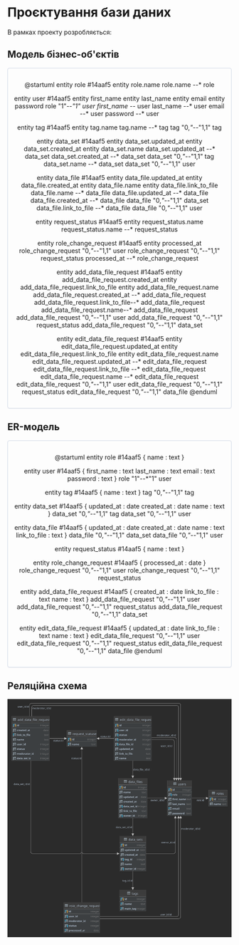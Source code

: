 # Проєктування бази даних

В рамках проекту розробляється:
## Модель бізнес-об'єктів

<center style="
    border-radius:4px;
    border: 1px solid #cfd7e6;
    box-shadow: 0 1px 3px 0 rgba(89,105,129,.05), 0 1px 1px 0 rgba(0,0,0,.025);
    padding: 1em;"
>

@startuml
entity role #14aaf5
entity role.name
role.name --* role

entity user #14aaf5
entity first_name
entity last_name
entity email
entity password
role "1"--*"1" user
first_name --* user
last_name --* user
email --* user
password --* user

entity tag #14aaf5
entity tag.name
tag.name --* tag
tag "0,*"--*"1,1" tag

entity data_set #14aaf5
entity data_set.updated_at
entity data_set.created_at
entity data_set.name
data_set.updated_at --* data_set
data_set.created_at --* data_set
data_set "0,*"--*"1,1" tag
data_set.name --* data_set
data_set "0,*"--*"1,1" user

entity data_file #14aaf5
entity data_file.updated_at
entity data_file.created_at
entity data_file.name
entity data_file.link_to_file
data_file.name --* data_file
data_file.updated_at --* data_file
data_file.created_at --* data_file
data_file "0,*"--*"1,1" data_set
data_file.link_to_file --* data_file
data_file "0,*"--*"1,1" user

entity request_status #14aaf5
entity request_status.name
request_status.name --* request_status

entity role_change_request #14aaf5
entity processed_at
role_change_request "0,*"--*"1,1" user
role_change_request "0,*"--*"1,1" request_status
processed_at --* role_change_request

entity add_data_file_request #14aaf5
entity add_data_file_request.created_at
entity add_data_file_request.link_to_file
entity add_data_file_request.name
add_data_file_request.created_at --* add_data_file_request
add_data_file_request.link_to_file--* add_data_file_request
add_data_file_request.name--* add_data_file_request
add_data_file_request "0,*"--*"1,1" user
add_data_file_request "0,*"--*"1,1" request_status
add_data_file_request "0,*"--*"1,1" data_set

entity edit_data_file_request #14aaf5
entity edit_data_file_request.updated_at
entity edit_data_file_request.link_to_file
entity edit_data_file_request.name
edit_data_file_request.updated_at --* edit_data_file_request
edit_data_file_request.link_to_file --* edit_data_file_request
edit_data_file_request.name --* edit_data_file_request
edit_data_file_request "0,*"--*"1,1" user
edit_data_file_request "0,*"--*"1,1" request_status
edit_data_file_request "0,*"--*"1,1" data_file
@enduml

</center>

## ER-модель

<center style="
    border-radius:4px;
    border: 1px solid #cfd7e6;
    box-shadow: 0 1px 3px 0 rgba(89,105,129,.05), 0 1px 1px 0 rgba(0,0,0,.025);
    padding: 1em;"
>

@startuml
entity role #14aaf5 {
name : text
}

entity user #14aaf5 {
first_name : text
last_name : text
email : text
password : text
}
role "1"--*"1" user

entity tag #14aaf5 {
name : text
}
tag "0,*"--*"1,1" tag

entity data_set #14aaf5 {
updated_at : date
created_at : date
name : text
}
data_set "0,*"--*"1,1" tag
data_set "0,*"--*"1,1" user

entity data_file #14aaf5 {
updated_at : date
created_at : date
name : text
link_to_file : text
}
data_file "0,*"--*"1,1" data_set
data_file "0,*"--*"1,1" user

entity request_status #14aaf5 {
name : text
}

entity role_change_request #14aaf5 {
processed_at : date
}
role_change_request "0,*"--*"1,1" user
role_change_request "0,*"--*"1,1" request_status

entity add_data_file_request #14aaf5 {
created_at : date
link_to_file : text
name : text
}
add_data_file_request "0,*"--*"1,1" user
add_data_file_request "0,*"--*"1,1" request_status
add_data_file_request "0,*"--*"1,1" data_set

entity edit_data_file_request #14aaf5 {
updated_at : date
link_to_file : text
name : text
}
edit_data_file_request "0,*"--*"1,1" user
edit_data_file_request "0,*"--*"1,1" request_status
edit_data_file_request "0,*"--*"1,1" data_file
@enduml

</center>

## Реляційна схема

![Alt text](RM.svg)
